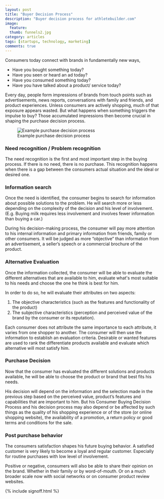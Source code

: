 ```yaml
---
layout: post
title: "Buyer Decision Process"
description: "Buyer decision process for athletebuilder.com"
image: 
  feature: 
  thumb: funnels2.jpg
category: articles
tags: [startups, technology, marketing]
comments: true
---
```

  
Consumers today connect with brands in fundamentally new ways, 
 
*	Have you bought something today?
*	Have you seen or heard an ad today?
*	Have you consumed something today?
*	Have you have talked about a product/ service today?

Every day, people form impressions of brands from touch points such as advertisements, news reports, conversations with family and friends, and product experiences. Unless consumers are actively shopping, much of that exposure appears wasted. But what happens when something triggers the impulse to buy? Those accumulated impressions then become crucial in shaping the purchase decision process.
 

<figure>
	<img src="{{ site.url }}/images/mmmockup.png" alt="Example purchase decision process" />
	<figcaption>Example purchase decision process </figcaption>
</figure>


### Need recognition / Problem recognition
The need recognition is the first and most important step in the buying process. If there is no need, there is no purchase. This recognition happens when there is a gap between the consumers actual situation and the ideal or desired one.

### Information search
Once the need is identified, the consumer begins to search for information about possible solutions to the problem. He will search more or less depending on the complexity of the decision and his level of involvement. (E.g. Buying milk requires less involvement and involves fewer information than buying a car.)

During his decision-making process, the consumer will pay more attention to his internal information and primary information from friends, family or other consumers. It will be judged as more “objective” than information from an advertisement, a seller’s speech or a commercial brochure of the product.

### Alternative Evaluation
Once the information collected, the consumer will be able to evaluate the different alternatives that are available to him, evaluate what's most suitable to his needs and choose the one he think is best for him.

In order to do so, he will evaluate their attributes on two aspects:

1.	The objective characteristics (such as the features and functionality of the product)  
2.	The subjective characteristics (perception and perceived value of the brand by the consumer or its reputation).

Each consumer does not attribute the same importance to each attribute, it varies from one shopper to another. The consumer will then use the information to establish an evaluation criteria. Desirable or wanted features are used to rank the differentiate products available and evaluate which alternative will most satisfy him.

### Purchase Decision
Now that the consumer has evaluated the different solutions and products available, he will be able to choose the product or brand that best fits his needs.

His decision will depend on the information and the selection made in the previous step based on the perceived value, product’s features and capabilities that are important to him. But his Consumer Buying Decision Process and his decision process may also depend or be affected by such things as the quality of his shopping experience or of the store (or online shopping website), the availability of a promotion, a return policy or good terms and conditions for the sale.


### Post purchase behavior
The consumers satisfaction shapes his future buying behavior. A satisfied customer is very likely to become a loyal and regular customer. Especially for routine purchases with low level of involvement.

Positive or negative, consumers will also be able to share their opinion on the brand. Whether in their family or by word-of-mouth. Or on a much broader scale now with social networks or on consumer product review websites.
 





{% include signoff.html %}